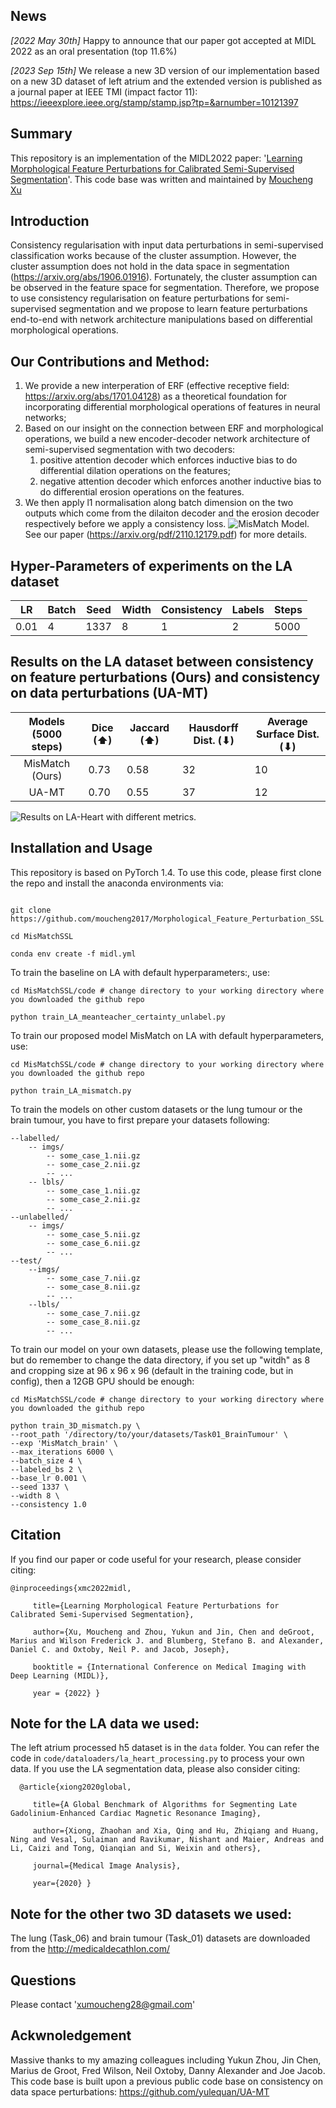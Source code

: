 ## News
_[2022 May 30th]_ Happy to announce that our paper got accepted at MIDL 2022 as an oral presentation (top 11.6%) 

_[2023 Sep 15th]_ We release a new 3D version of our implementation based on a new 3D dataset of left atrium and the extended version is published as a journal paper at IEEE TMI (impact factor 11): https://ieeexplore.ieee.org/stamp/stamp.jsp?tp=&arnumber=10121397

## Summary
This repository is an implementation of the MIDL2022 paper: '[Learning Morphological Feature Perturbations for Calibrated Semi-Supervised Segmentation](https://openreview.net/pdf?id=OL6tAasXCmi)'. This code base was written and maintained by [Moucheng Xu](https://moucheng2017.github.io/)

## Introduction
Consistency regularisation with input data perturbations in semi-supervised classification works 
because of the cluster assumption. However, the cluster assumption does not hold in the data space in 
segmentation (https://arxiv.org/abs/1906.01916). 
Fortunately, the cluster assumption can be observed in the feature space for segmentation. 
Therefore, we propose to use consistency regularisation on feature perturbations for semi-supervised segmentation and we propose to learn
feature perturbations end-to-end with network architecture manipulations based on differential morphological operations.

## Our Contributions and Method:
1) We provide a new interperation of ERF (effective receptive field: https://arxiv.org/abs/1701.04128) as a theoretical foundation for incorporating differential morphological operations of features in neural networks;
2) Based on our insight on the connection between ERF and morphological operations, we build a new encoder-decoder network architecture of semi-supervised segmentation with two decoders:
   1) positive attention decoder which enforces inductive bias to do differential dilation operations on the features;
   2) negative attention decoder which enforces another inductive bias to do differential erosion operations on the features.
3) We then apply l1 normalisation along batch dimension on the two outputs which come from the dilaiton decoder and the erosion decoder respectively before we apply a consistency loss.
![MisMatch Model.](pics/mismatch.png "Plot.")
See our paper (https://arxiv.org/pdf/2110.12179.pdf) for more details.

## Hyper-Parameters of experiments on the LA dataset
| LR   | Batch | Seed | Width | Consistency | Labels | Steps | 
|------|-------|------|-------|-------------|--------|-------|
| 0.01 | 4     | 1337 | 8     |       1     |      2 |  5000 |


## Results on the LA dataset between consistency on feature perturbations (Ours) and consistency on data perturbations (UA-MT)
| Models (5000 steps) | Dice (⬆) | Jaccard (⬆) | Hausdorff Dist. (⬇) | Average Surface Dist. (⬇) |
|:-------------------:|----------|-------------|---------------------|---------------------------|
|  MisMatch (Ours)    | 0.73     | 0.58        | 32                  | 10                        | 
|   UA-MT             | 0.70     | 0.55        | 37                  | 12                        | 

![Results on LA-Heart with different metrics.](pics/la_heart.png "Plot.")


## Installation and Usage

This repository is based on PyTorch 1.4. To use this code, please first clone the repo and install the anaconda environments via:

   ```shell

   git clone https://github.com/moucheng2017/Morphological_Feature_Perturbation_SSL

   cd MisMatchSSL

   conda env create -f midl.yml

   ```

To train the baseline on LA with default hyperparameters:, use:

   ```shell
   cd MisMatchSSL/code # change directory to your working directory where you downloaded the github repo

   python train_LA_meanteacher_certainty_unlabel.py 
   ```


To train our proposed model MisMatch on LA with default hyperparameters, use:

   ```shell
   cd MisMatchSSL/code # change directory to your working directory where you downloaded the github repo

   python train_LA_mismatch.py 
   ```

To train the models on other custom datasets or the lung tumour or the brain tumour, you have to first prepare your datasets following:
```shell
--labelled/
    -- imgs/
        -- some_case_1.nii.gz
        -- some_case_2.nii.gz
        -- ...
    -- lbls/
        -- some_case_1.nii.gz
        -- some_case_2.nii.gz
        -- ...
--unlabelled/
    -- imgs/
        -- some_case_5.nii.gz
        -- some_case_6.nii.gz
        -- ...
--test/
    --imgs/
        -- some_case_7.nii.gz
        -- some_case_8.nii.gz
        -- ...
    --lbls/
        -- some_case_7.nii.gz
        -- some_case_8.nii.gz
        -- ...

```

To train our model on your own datasets, please use the following template, but do remember to change the data directory, if you set up "witdh" as 8 and cropping size at 96 x 96 x 96 (default in the training code, but in config), then a 12GB GPU should be enough:
```shell
cd MisMatchSSL/code # change directory to your working directory where you downloaded the github repo

python train_3D_mismatch.py \
--root_path '/directory/to/your/datasets/Task01_BrainTumour' \
--exp 'MisMatch_brain' \
--max_iterations 6000 \
--batch_size 4 \
--labeled_bs 2 \
--base_lr 0.001 \
--seed 1337 \
--width 8 \
--consistency 1.0
```

## Citation

If you find our paper or code useful for your research, please consider citing:

    @inproceedings{xmc2022midl,

         title={Learning Morphological Feature Perturbations for Calibrated Semi-Supervised Segmentation},

         author={Xu, Moucheng and Zhou, Yukun and Jin, Chen and deGroot, Marius and Wilson Frederick J. and Blumberg, Stefano B. and Alexander, Daniel C. and Oxtoby, Neil P. and Jacob, Joseph},

         booktitle = {International Conference on Medical Imaging with Deep Learning (MIDL)},

         year = {2022} }


## Note for the LA data we used:
The left atrium processed h5 dataset is in the `data` folder. You can refer the code in `code/dataloaders/la_heart_processing.py` to process your own data. If you use the LA segmentation data, please also consider citing:

      @article{xiong2020global,

         title={A Global Benchmark of Algorithms for Segmenting Late Gadolinium-Enhanced Cardiac Magnetic Resonance Imaging},

         author={Xiong, Zhaohan and Xia, Qing and Hu, Zhiqiang and Huang, Ning and Vesal, Sulaiman and Ravikumar, Nishant and Maier, Andreas and Li, Caizi and Tong, Qianqian and Si, Weixin and others},

         journal={Medical Image Analysis},

         year={2020} }


## Note for the other two 3D datasets we used:
The lung (Task_06) and brain tumour (Task_01) datasets are downloaded from the http://medicaldecathlon.com/


## Questions
Please contact 'xumoucheng28@gmail.com'


## Ackwnoledgement
Massive thanks to my amazing colleagues including Yukun Zhou, Jin Chen, Marius de Groot, Fred Wilson, Neil Oxtoby, Danny Alexander and Joe Jacob.
This code base is built upon a previous public code base on consistency on data space perturbations: https://github.com/yulequan/UA-MT
